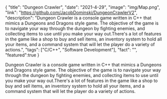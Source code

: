 {
  "title": "Dungeon Crawler",
  "date": "2021-4-29",
  "image": "img/Map.png",
  "link": "https://github.com/JacobDominski/DungeonCrawlerV2",
  "description": "Dungeon Crawler is a console game written in C++ that mimics a Dungeons and Dragons style game. The objective of the game is to navigate your way through the dungeon by fighting enemies, and collecting items to use until you make your way out.There's a lot of features in the game like a shop to buy and sell items, an inventory system to hold all your items, and a command system that will let the player do a variety of actions.",
  "tags": ["C/C++", "Software Development"],
  "fact": "",
  "featured":true
}

Dungeon Crawler is a console game written in C++ that mimics a Dungeons and Dragons style game. The objective of the game is to navigate your way through the dungeon by fighting enemies, and collecting items to use until you make your way out.There's a lot of features in the game like a shop to buy and sell items, an inventory system to hold all your items, and a command system that will let the player do a variety of actions.